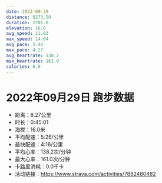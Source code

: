 ```yaml
---
date: 2022-09-29
distance: 8273.50
duration: 2701.0
elevation: 16.0
avg_speed: 11.03
max_speed: 14.04
avg_pace: 5.44
max_pace: 4.27
avg_heartrate: 138.2
max_heartrate: 161.0
calories: 0.0
---
```


# 2022年09月29日 跑步数据

- 距离：8.27公里
- 时长：0:45:01
- 海拔：16.0米
- 平均配速：5:26/公里
- 最快配速：4:16/公里
- 平均心率：138.2次/分钟
- 最大心率：161.0次/分钟
- 卡路里消耗：0.0千卡
- 活动链接：https://www.strava.com/activities/7882480482
